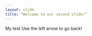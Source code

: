 ```yaml
---
layout: slide
title: “Welcome to our second slide!”
---
```

My test 
Use the left arrow to go back!
